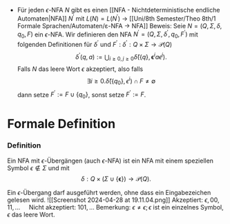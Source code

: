 
- Für jeden $\epsilon \text {-NFA } N$ gibt es einen [[NFA - Nichtdeterministische endliche Automaten|NFA]] $N^{\prime}$ mit $L(N)=L\left(N^{\prime}\right)$
	-> [[Uni/8th Semester/Theo 8th/1 Formale Sprachen/Automaten/ε-NFA -> NFA]]
	Beweis:
	Seie $N=\left(Q, \Sigma, \delta, q_0, F\right)$ ein $\epsilon$-NFA. Wir definieren den NFA $N^{\prime}=\left(Q, \Sigma, \delta^{\prime}, q_0, F^{\prime}\right)$ mit folgenden Definitionen für $\delta^{\prime}$ und $F^{\prime}$ :
	$\delta^{\prime}: Q \times \Sigma \rightarrow \mathcal{P}(Q)$
$$\begin{equation*}
\delta^{\prime}(q, a):=\bigcup_{i \geq 0, j \geq 0} \hat{\delta}\left(\{q\}, \boldsymbol{\epsilon}^i a \epsilon^j\right) .
\end{equation*}$$
	Falls $N$ das leere Wort $\epsilon$ akzeptiert, also falls
$$\begin{equation*}
\exists i \geq 0 . \hat{\delta}\left(\left\{q_0\right\}, \epsilon^i\right) \cap F \neq \emptyset
\end{equation*}$$
	dann setze $F^{\prime}:=F \cup\left\{q_0\right\}$, sonst setze $F^{\prime}:=F$.


# Formale Definition
### Definition
Ein NFA mit $\epsilon$-Übergängen (auch $\epsilon$-NFA) ist ein NFA mit einem speziellen Symbol $\epsilon \notin \Sigma$ und mit
$$\begin{equation*}
\delta: Q \times(\Sigma \cup\{\boldsymbol{\epsilon}\}) \rightarrow \mathcal{P}(Q) .
\end{equation*}$$

Ein $\epsilon$-Übergang darf ausgeführt werden, ohne dass ein Eingabezeichen gelesen wird.
![[Screenshot 2024-04-28 at 19.11.04.png]]
Akzeptiert: $\epsilon, 00,11, \ldots \quad$ Nicht akzeptiert: $101, \ldots$
Bemerkung: $\epsilon \neq \epsilon ; \epsilon$ ist ein einzelnes Symbol, $\epsilon$ das leere Wort.

